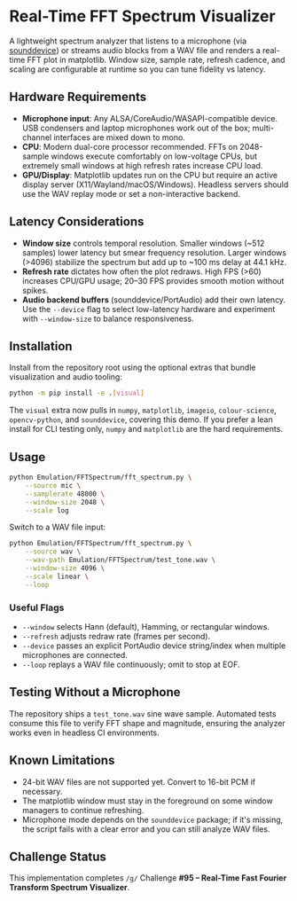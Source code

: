 # Real-Time FFT Spectrum Visualizer

A lightweight spectrum analyzer that listens to a microphone (via [sounddevice](https://python-sounddevice.readthedocs.io/en/latest/)) or streams audio blocks from a WAV file and renders a real-time FFT plot in matplotlib. Window size, sample rate, refresh cadence, and scaling are configurable at runtime so you can tune fidelity vs latency.

## Hardware Requirements

- **Microphone input**: Any ALSA/CoreAudio/WASAPI-compatible device. USB condensers and laptop microphones work out of the box; multi-channel interfaces are mixed down to mono.
- **CPU**: Modern dual-core processor recommended. FFTs on 2048-sample windows execute comfortably on low-voltage CPUs, but extremely small windows at high refresh rates increase CPU load.
- **GPU/Display**: Matplotlib updates run on the CPU but require an active display server (X11/Wayland/macOS/Windows). Headless servers should use the WAV replay mode or set a non-interactive backend.

## Latency Considerations

- **Window size** controls temporal resolution. Smaller windows (~512 samples) lower latency but smear frequency resolution. Larger windows (>4096) stabilize the spectrum but add up to ~100 ms delay at 44.1 kHz.
- **Refresh rate** dictates how often the plot redraws. High FPS (>60) increases CPU/GPU usage; 20–30 FPS provides smooth motion without spikes.
- **Audio backend buffers** (sounddevice/PortAudio) add their own latency. Use the `--device` flag to select low-latency hardware and experiment with `--window-size` to balance responsiveness.

## Installation

Install from the repository root using the optional extras that bundle visualization and audio tooling:

```bash
python -m pip install -e .[visual]
```

The `visual` extra now pulls in `numpy`, `matplotlib`, `imageio`, `colour-science`, `opencv-python`, and `sounddevice`, covering this demo. If you prefer a lean install for CLI testing only, `numpy` and `matplotlib` are the hard requirements.

## Usage

```bash
python Emulation/FFTSpectrum/fft_spectrum.py \
    --source mic \
    --samplerate 48000 \
    --window-size 2048 \
    --scale log
```

Switch to a WAV file input:

```bash
python Emulation/FFTSpectrum/fft_spectrum.py \
    --source wav \
    --wav-path Emulation/FFTSpectrum/test_tone.wav \
    --window-size 4096 \
    --scale linear \
    --loop
```

### Useful Flags

- `--window` selects Hann (default), Hamming, or rectangular windows.
- `--refresh` adjusts redraw rate (frames per second).
- `--device` passes an explicit PortAudio device string/index when multiple microphones are connected.
- `--loop` replays a WAV file continuously; omit to stop at EOF.

## Testing Without a Microphone

The repository ships a `test_tone.wav` sine wave sample. Automated tests consume this file to verify FFT shape and magnitude, ensuring the analyzer works even in headless CI environments.

## Known Limitations

- 24-bit WAV files are not supported yet. Convert to 16-bit PCM if necessary.
- The matplotlib window must stay in the foreground on some window managers to continue refreshing.
- Microphone mode depends on the `sounddevice` package; if it's missing, the script fails with a clear error and you can still analyze WAV files.

## Challenge Status

This implementation completes `/g/` Challenge **#95 – Real-Time Fast Fourier Transform Spectrum Visualizer**.

